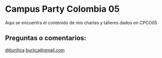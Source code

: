 # Campus Party Colombia 05

Aqui se encuentra el contenido de mis charlas y talleres dados en CPCO05

## Preguntas o comentarios:

[@buritica](http://twitter.com/buritica)
[buriica@gmail.com](mailto:buritica@gmail.com)